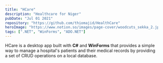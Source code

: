 ```yaml
---
title: "HCare"
description: "Healthcare for Niger"
pubDate: "Jul 01 2021"
repository: "https://github.com/thiomajid/HealthCare"
heroImage: "https://www.notion.so/images/page-cover/woodcuts_sekka_2.jpg"
tags: [".NET", "WinForms", "ADO.NET"]
---
```


HCare is a desktop app built with **C#** and **WinForms** that provides a simple way to manage a hospital's patients and their medical records by providing a set of CRUD operations on a local database.
